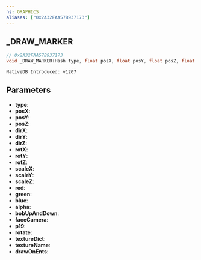 ```yaml
---
ns: GRAPHICS
aliases: ["0x2A32FAA57B937173"]
---
```

## _DRAW_MARKER

```c
// 0x2A32FAA57B937173
void _DRAW_MARKER(Hash type, float posX, float posY, float posZ, float dirX, float dirY, float dirZ, float rotX, float rotY, float rotZ, float scaleX, float scaleY, float scaleZ, int red, int green, int blue, int alpha, BOOL bobUpAndDown, BOOL faceCamera, int p19, BOOL rotate, char* textureDict, char* textureName, BOOL drawOnEnts);
```

```
NativeDB Introduced: v1207
```

## Parameters
* **type**:
* **posX**:
* **posY**:
* **posZ**:
* **dirX**:
* **dirY**:
* **dirZ**:
* **rotX**:
* **rotY**:
* **rotZ**:
* **scaleX**:
* **scaleY**:
* **scaleZ**:
* **red**:
* **green**:
* **blue**:
* **alpha**:
* **bobUpAndDown**:
* **faceCamera**:
* **p19**:
* **rotate**:
* **textureDict**:
* **textureName**:
* **drawOnEnts**:
